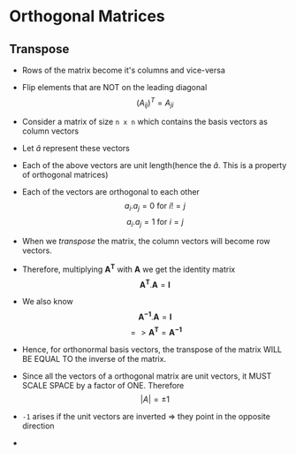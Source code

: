 # Orthogonal Matrices

## Transpose

- Rows of the matrix become it's columns and vice-versa
- Flip elements that are NOT on the leading diagonal
$$(A_{ij})^{T} = A_{ji} $$

- Consider a matrix of size `n x n` which contains the basis vectors as column vectors
- Let $\hat{a}$ represent these vectors
- Each of the above vectors are unit length(hence the $\hat{a}$. This is a property of orthogonal matrices)
- Each of the vectors are orthogonal to each other 
$$a_i.a_j = 0 \text{ for }i!=j$$
$$a_i.a_j = 1 \text{ for }i=j$$
- When we _transpose_ the matrix, the column vectors will become row vectors.
- Therefore, multiplying $\boldsymbol{A^T}$ with $\boldsymbol{A}$ we get the identity matrix
$$\boldsymbol{A^T} . \boldsymbol{A} = \boldsymbol{I}$$
- We also know 
$$\boldsymbol{A^{-1}} . \boldsymbol{A} = \boldsymbol{I}$$
$$=> \boldsymbol{A^T} = \boldsymbol{A^{-1}}$$

- Hence, for orthonormal basis vectors, the transpose of the matrix WILL BE EQUAL TO the inverse of the matrix.
- Since all the vectors of a orthogonal matrix are unit vectors, it MUST SCALE SPACE by a factor of ONE. Therefore
$$|A| = \pm1$$
- `-1` arises if the unit vectors are inverted => they point in the opposite direction
- 
